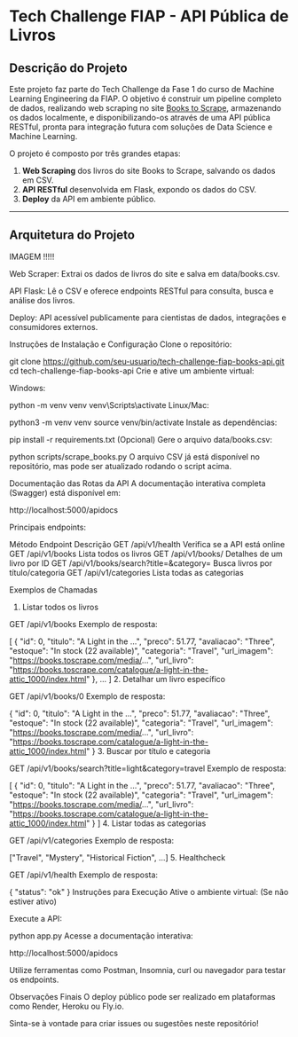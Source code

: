 # Tech Challenge FIAP - API Pública de Livros

## Descrição do Projeto

Este projeto faz parte do Tech Challenge da Fase 1 do curso de Machine Learning Engineering da FIAP. O objetivo é construir um pipeline completo de dados, realizando web scraping no site [Books to Scrape](https://books.toscrape.com/), armazenando os dados localmente, e disponibilizando-os através de uma API pública RESTful, pronta para integração futura com soluções de Data Science e Machine Learning.

O projeto é composto por três grandes etapas:
1. **Web Scraping** dos livros do site Books to Scrape, salvando os dados em CSV.
2. **API RESTful** desenvolvida em Flask, expondo os dados do CSV.
3. **Deploy** da API em ambiente público.

---

## Arquitetura do Projeto

IMAGEM !!!!!


Web Scraper: Extrai os dados de livros do site e salva em data/books.csv.

API Flask: Lê o CSV e oferece endpoints RESTful para consulta, busca e análise dos livros.

Deploy: API acessível publicamente para cientistas de dados, integrações e consumidores externos.

Instruções de Instalação e Configuração
Clone o repositório:

git clone https://github.com/seu-usuario/tech-challenge-fiap-books-api.git
cd tech-challenge-fiap-books-api
Crie e ative um ambiente virtual:

Windows:


python -m venv venv
venv\Scripts\activate
Linux/Mac:

python3 -m venv venv
source venv/bin/activate
Instale as dependências:


pip install -r requirements.txt
(Opcional) Gere o arquivo data/books.csv:


python scripts/scrape_books.py
O arquivo CSV já está disponível no repositório, mas pode ser atualizado rodando o script acima.

Documentação das Rotas da API
A documentação interativa completa (Swagger) está disponível em:

http://localhost:5000/apidocs

Principais endpoints:

Método	Endpoint	Descrição
GET	/api/v1/health	Verifica se a API está online
GET	/api/v1/books	Lista todos os livros
GET	/api/v1/books/<id>	Detalhes de um livro por ID
GET	/api/v1/books/search?title=&category=	Busca livros por título/categoria
GET	/api/v1/categories	Lista todas as categorias

Exemplos de Chamadas
1. Listar todos os livros

GET /api/v1/books
Exemplo de resposta:


[
  {
    "id": 0,
    "titulo": "A Light in the ...",
    "preco": 51.77,
    "avaliacao": "Three",
    "estoque": "In stock (22 available)",
    "categoria": "Travel",
    "url_imagem": "https://books.toscrape.com/media/...",
    "url_livro": "https://books.toscrape.com/catalogue/a-light-in-the-attic_1000/index.html"
  },
  ...
]
2. Detalhar um livro específico

GET /api/v1/books/0
Exemplo de resposta:

{
  "id": 0,
  "titulo": "A Light in the ...",
  "preco": 51.77,
  "avaliacao": "Three",
  "estoque": "In stock (22 available)",
  "categoria": "Travel",
  "url_imagem": "https://books.toscrape.com/media/...",
  "url_livro": "https://books.toscrape.com/catalogue/a-light-in-the-attic_1000/index.html"
}
3. Buscar por título e categoria

GET /api/v1/books/search?title=light&category=travel
Exemplo de resposta:

[
  {
    "id": 0,
    "titulo": "A Light in the ...",
    "preco": 51.77,
    "avaliacao": "Three",
    "estoque": "In stock (22 available)",
    "categoria": "Travel",
    "url_imagem": "https://books.toscrape.com/media/...",
    "url_livro": "https://books.toscrape.com/catalogue/a-light-in-the-attic_1000/index.html"
  }
]
4. Listar todas as categorias

GET /api/v1/categories
Exemplo de resposta:


["Travel", "Mystery", "Historical Fiction", ...]
5. Healthcheck

GET /api/v1/health
Exemplo de resposta:


{ "status": "ok" }
Instruções para Execução
Ative o ambiente virtual:
(Se não estiver ativo)

Execute a API:


python app.py
Acesse a documentação interativa:

http://localhost:5000/apidocs

Utilize ferramentas como Postman, Insomnia, curl ou navegador para testar os endpoints.

Observações Finais
O deploy público pode ser realizado em plataformas como Render, Heroku ou Fly.io.

Sinta-se à vontade para criar issues ou sugestões neste repositório!